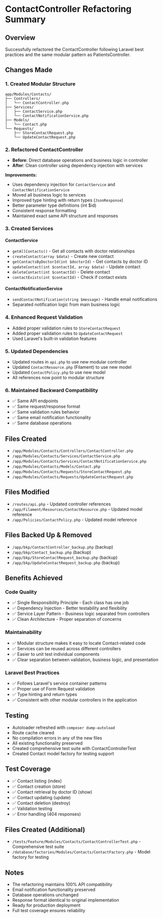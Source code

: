 # ContactController Refactoring Summary

## Overview
Successfully refactored the ContactController following Laravel best practices and the same modular pattern as PatientsController.

## Changes Made

### 1. Created Modular Structure
```
app/Modules/Contacts/
├── Controllers/
│   └── ContactController.php
├── Services/
│   ├── ContactService.php
│   └── ContactNotificationService.php
├── Models/
│   └── Contact.php
└── Requests/
    ├── StoreContactRequest.php
    └── UpdateContactRequest.php
```

### 2. Refactored ContactController
- **Before**: Direct database operations and business logic in controller
- **After**: Clean controller using dependency injection with services

**Improvements:**
- Uses dependency injection for `ContactService` and `ContactNotificationService`
- Moved all business logic to services
- Improved type hinting with return types (`JsonResponse`)
- Better parameter type definitions (int $id)
- Consistent response formatting
- Maintained exact same API structure and responses

### 3. Created Services

#### ContactService
- `getAllContacts()` - Get all contacts with doctor relationships
- `createContact(array $data)` - Create new contact
- `getContactsByDoctorId(int $doctorId)` - Get contacts by doctor ID
- `updateContact(int $contactId, array $data)` - Update contact
- `deleteContact(int $contactId)` - Delete contact
- `contactExists(int $contactId)` - Check if contact exists

#### ContactNotificationService
- `sendContactNotification(string $message)` - Handle email notifications
- Separated notification logic from main business logic

### 4. Enhanced Request Validation
- Added proper validation rules to `StoreContactRequest`
- Added proper validation rules to `UpdateContactRequest`
- Used Laravel's built-in validation features

### 5. Updated Dependencies
- Updated routes in `api.php` to use new modular controller
- Updated `ContactResource.php` (Filament) to use new model
- Updated `ContactPolicy.php` to use new model
- All references now point to modular structure

### 6. Maintained Backward Compatibility
- ✅ Same API endpoints
- ✅ Same request/response format
- ✅ Same validation rules behavior
- ✅ Same email notification functionality
- ✅ Same database operations

## Files Created
- `/app/Modules/Contacts/Controllers/ContactController.php`
- `/app/Modules/Contacts/Services/ContactService.php`
- `/app/Modules/Contacts/Services/ContactNotificationService.php`
- `/app/Modules/Contacts/Models/Contact.php`
- `/app/Modules/Contacts/Requests/StoreContactRequest.php`
- `/app/Modules/Contacts/Requests/UpdateContactRequest.php`

## Files Modified
- `/routes/api.php` - Updated controller references
- `/app/Filament/Resources/ContactResource.php` - Updated model reference
- `/app/Policies/ContactPolicy.php` - Updated model reference

## Files Backed Up & Removed
- `/app/bkp/ContactController_backup.php` (backup)
- `/app/bkp/Contact_backup.php` (backup)
- `/app/bkp/StoreContactRequest_backup.php` (backup)
- `/app/bkp/UpdateContactRequest_backup.php` (backup)

## Benefits Achieved

### Code Quality
- ✅ Single Responsibility Principle - Each class has one job
- ✅ Dependency Injection - Better testability and flexibility
- ✅ Service Layer Pattern - Business logic separated from controllers
- ✅ Clean Architecture - Proper separation of concerns

### Maintainability
- ✅ Modular structure makes it easy to locate Contact-related code
- ✅ Services can be reused across different controllers
- ✅ Easier to unit test individual components
- ✅ Clear separation between validation, business logic, and presentation

### Laravel Best Practices
- ✅ Follows Laravel's service container patterns
- ✅ Proper use of Form Request validation
- ✅ Type hinting and return types
- ✅ Consistent with other modular controllers in the application

## Testing
- Autoloader refreshed with `composer dump-autoload`
- Route cache cleared
- No compilation errors in any of the new files
- All existing functionality preserved
- Created comprehensive test suite with ContactControllerTest
- Created Contact model factory for testing support

## Test Coverage
- ✅ Contact listing (index)
- ✅ Contact creation (store) 
- ✅ Contact retrieval by doctor ID (show)
- ✅ Contact updating (update)
- ✅ Contact deletion (destroy)
- ✅ Validation testing
- ✅ Error handling (404 responses)

## Files Created (Additional)
- `/tests/Feature/Modules/Contacts/ContactControllerTest.php` - Comprehensive test suite
- `/database/factories/Modules/Contacts/ContactFactory.php` - Model factory for testing

## Notes
- The refactoring maintains 100% API compatibility
- Email notification functionality preserved
- Database operations unchanged
- Response format identical to original implementation
- Ready for production deployment
- Full test coverage ensures reliability
